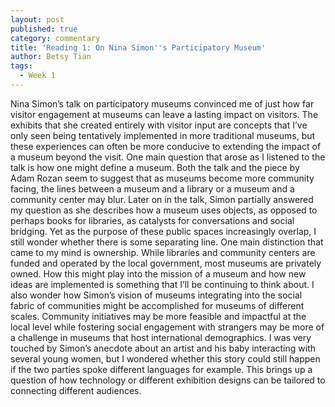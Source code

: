 ```yaml
---
layout: post
published: true
category: commentary
title: 'Reading 1: On Nina Simon''s Participatory Museum'
author: Betsy Tian
tags:
  - Week 1
---
```

Nina Simon’s talk on participatory museums convinced me of just how far visitor engagement at museums can leave a lasting impact on visitors. The exhibits that she created entirely with visitor input are concepts that I’ve only seen being tentatively implemented in more traditional museums, but these experiences can often be more conducive to extending the impact of a museum beyond the visit. 
One main question that arose as I listened to the talk is how one might define a museum. Both the talk and the piece by Adam Rozan seem to suggest that as museums become more community facing, the lines between a museum and a library or a museum and a community center may blur. Later on in the talk, Simon partially answered my question as she describes how a museum uses objects, as opposed to perhaps books for libraries, as catalysts for conversations and social bridging. Yet as the purpose of these public spaces increasingly overlap, I still wonder whether there is some separating line. One main distinction that came to my mind is ownership. While libraries and community centers are funded and operated by the local government, most museums are privately owned. How this might play into the mission of a museum and how new ideas are implemented is something that I’ll be continuing to think about. 
I also wonder how Simon’s vision of museums integrating into the social fabric of communities might be accomplished for museums of different scales. Community initiatives may be more feasible and impactful at the local level while fostering social engagement with strangers may be more of a challenge in museums that host international demographics. I was very touched by Simon’s anecdote about an artist and his baby interacting with several young women, but I wondered whether this story could still happen if the two parties spoke different languages for example. This brings up a question of how technology or different exhibition designs can be tailored to connecting different audiences. 
